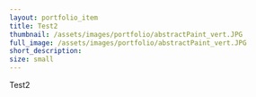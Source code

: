 ```yaml
---
layout: portfolio_item
title: Test2
thumbnail: /assets/images/portfolio/abstractPaint_vert.JPG
full_image: /assets/images/portfolio/abstractPaint_vert.JPG
short_description:
size: small
---
```


Test2